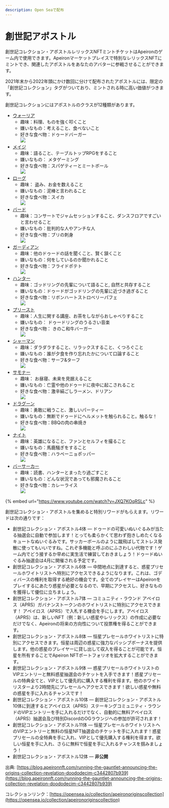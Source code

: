 ```yaml
---
description: Open Seaで配布
---
```


# 創世記アポストル

創世記コレクション・アポストルレリックスNFTミントチケットはApeironのゲーム内で使用できます。Apeironマーケットプレイスで特別なレリックスNFTにミントでき、関連したアポストルをあなたのアバターに参戦させることができます。

2021年末から2022年頭にかけ数回に分けて配布されたアポストルには、限定の「創世記コレクション」タグがついており、ミントされる時に高い価値がつきます。

創世記コレクションにはアポストルのクラスが12種類があります。

* [ウォーリア](https://opensea.io/assets/matic/0x2953399124f0cbb46d2cbacd8a89cf0599974963/95304309179396549571695629844645662043614112156987503316211189513977755337004)
  * 趣味：料理、ものを強く叩くこと
  * 嫌いなもの：考えること、食べないこと
  * 好きな食べ物：ドゥードバーガー\
    ![](<../../../.gitbook/assets/image (14).png>)&#x20;
* [メイジ](https://opensea.io/assets/matic/0x2953399124f0cbb46d2cbacd8a89cf0599974963/95304309179396549571695629844645662043614112156987503316211189516176778592556)
  * 趣味：語ること、テーブルトップRPGをすること
  * 嫌いなもの： メタゲーミング
  * 好きな食べ物：スパゲティーとミートボール\
    ![](<../../../.gitbook/assets/image (39).png>)
* [ローグ](https://opensea.io/assets/matic/0x2953399124f0cbb46d2cbacd8a89cf0599974963/95304309179396549571695629844645662043614112156987503316211189517276290220332)
  * 趣味： 盗み、お金を数えること
  * 嫌いなもの：泥棒と言われること
  * 好きな食べ物：スイカ\
    ![](<../../../.gitbook/assets/image (16).png>)
* [バード](https://opensea.io/assets/matic/0x2953399124f0cbb46d2cbacd8a89cf0599974963/95304309179396549571695629844645662043614112156987503316211189518375801848108)
  * 趣味：コンサートでジャムセッションすること、ダンスフロアですごいと言わせること
  * 嫌いなもの：批判的な人やアンチな人
  * 好きな食べ物：ブリの刺身\
    ![](<../../../.gitbook/assets/image (22).png>)
* [ガーディアン](https://opensea.io/assets/matic/0x2953399124f0cbb46d2cbacd8a89cf0599974963/95304309179396549571695629844645662043614112156987503316211189519475313475884)
  * 趣味：他のドゥードの話を聞くこと、賢く頷くこと
  * 嫌いなもの：何をしているのか聞かれること
  * 好きな食べ物：フライドポテト\
    ![](<../../../.gitbook/assets/image (27).png>)
* [ハンター](https://opensea.io/assets/matic/0x2953399124f0cbb46d2cbacd8a89cf0599974963/95304309179396549571695629844645662043614112156987503316211189520574825103660)
  * 趣味：ゴッドリングの先輩について語ること, 自然と共存すること
  * 嫌いなもの：ドゥードがゴッドリングの先輩に近づき過ぎること
  * 好きな食べ物：リボンハートストロベリーパフェ\
    ![](<../../../.gitbook/assets/image (6).png>)
* [プリースト](https://opensea.io/assets/matic/0x2953399124f0cbb46d2cbacd8a89cf0599974963/95304309179396549571695629844645662043614112156987503316211189521674336731436)
  * 趣味：人生に関する講座、お茶をしながらおしゃべりすること
  * 嫌いなもの： ドゥードリングのうるさい音楽
  * 好きな食べ物： きのこ和牛バーガー\
    ![](<../../../.gitbook/assets/image (54).png>)
* [シャーマン](https://opensea.io/assets/matic/0x2953399124f0cbb46d2cbacd8a89cf0599974963/95304309179396549571695629844645662043614112156987503316211189522773848359212)
  * 趣味：ダラダラすること、リラックスすること、くつろぐこと
  * 嫌いなもの：誰が夕食を作り忘れたかについて口論すること
  * 好きな食べ物：サーフ&ターフ\
    ![](<../../../.gitbook/assets/image (48).png>)
* [サモナー](https://opensea.io/assets/matic/0x2953399124f0cbb46d2cbacd8a89cf0599974963/95304309179396549571695629844645662043614112156987503316211189523873359986988)
  * 趣味： お昼寝、未来を見据えること
  * 嫌いなもの：亡霊や他のドゥードに夜中に起こされること
  * 好きな食べ物：激辛絹ごしラーメン、ドリアン\
    ![](<../../../.gitbook/assets/image (19).png>)
* [ドラグーン](https://opensea.io/assets/matic/0x2953399124f0cbb46d2cbacd8a89cf0599974963/95304309179396549571695629844645662043614112156987503316211189524972871614764)
  * 趣味：勇敢に戦うこと、激しいパーティー
  * 嫌いなもの：無断でドゥードにヘルメットを触られること。触るな！
  * 好きな食べ物：BBQの肉の串焼き\
    ![](<../../../.gitbook/assets/image (35).png>)
* [ナイト](https://opensea.io/assets/matic/0x2953399124f0cbb46d2cbacd8a89cf0599974963/95304309179396549571695629844645662043614112156987503316211189526072383242540)
  * 趣味：英雄になること、ファンとセルフィを撮ること
  * 嫌いなもの：馬鹿騒ぎをすること
  * 好きな食べ物：ハラペーニョポッパー\
    ![](<../../../.gitbook/assets/image (25).png>)
* [バーサーカー](https://opensea.io/assets/matic/0x2953399124f0cbb46d2cbacd8a89cf0599974963/95304309179396549571695629844645662043614112156987503316211189528271406498092)
  * 趣味：読書、ハンターとまったり過ごすこと
  * 嫌いなもの：どんな状況であっても邪魔されること
  * 好きな食べ物：カレーライス\
    ![](<../../../.gitbook/assets/image (58).png>)

{% embed url="https://www.youtube.com/watch?v=JXQ7KOqRSLc" %}

創世記コレクション・アポストルを集めると特別リワードがもらえます。リワードは次の通りです：

* 創世記コレクション・アポストル4体 — ドゥードの可愛いぬいぐるみが当たる抽選会に自動で参加します！とっても柔らかくて思わず抱きしめたくなるキュートなぬいぐるみです。サッカーボールのように蹴飛ばしてストレス発散に使ってもいいですね。これぞ多機能と呼ぶのにふさわしい代物です！ゲーム内でどう接するか早めに実生活で練習しておきましょう！ドゥードぬいぐるみ抽選会は4月に開催される予定です。
* 創世記コレクション・アポストル6体 — 中間地点に到達すると、惑星プリセールホワイトリストへ特別にアクセスできるようになります。これは、ゴディバースの権利を取得する絶好の機会です。全てのプレイヤーはApeironをプレイするにあたり惑星が必要となるので、早期にアクセスし、好きなものを獲得して優位に立ちましょう。
* 創世記コレクション・アポストル7体 — コミュニティ・ラウンド アペイロス（APRS）ガバナンストークンのホワイトリストに特別にアクセスできます！ アペイロス（APRS）で入札する機会を手にします。アペイロス（APRS）は、新しいNFT（例：新しい惑星やレリックス）の作成に必要なだけでなく、Apeironの将来の方向性について投票権を得ることができます。
* 創世記コレクション・アポストル8体 — 恒星プレセールホワイトリストに特別にアクセスできます。恒星は周辺の惑星に強力なパッシブボーナスを提供します。他の惑星のプレイヤーに貸し出して収入を得ることが可能です。恒星を所有することでApeiron NFTポートフォリオを拡大することができます。
* 創世記コレクション・アポストル9体 — 惑星プリセールホワイトリストのVIPエントリーと無料惑星抽選会のチケットを入手できます！惑星プリセールの特典全てと、VIPとして優先的に購入する権利を得ます。他のホワイトリスターより2時間先にプレセールへアクセスできます！欲しい惑星や無料の惑星を手に入れるチャンスです！
* 創世記コレクション・アポストル10体 — 創世記コレクション・アポストル10体に到達するとアペイロス（APRS）ステーキングコミュニティ・ラウンドのVIPエントリーを手に入れるだけでなく、自動的に無料アペイロス（APRS）抽選会及び特別DiscordのOGラウンジへの参加が許可されます！
* 創世記コレクション・アポストル11体 — 恒星プレセールホワイトリストへのVIPエントリーと無料の恒星NFT抽選会のチケットを手に入れます！惑星プリセールの全特典を手に入れ、VIPとして優先購入する権利を得ます。欲しい恒星を手に入れ、さらに無料で恒星を手に入れるチャンスを掴みましょう！
* 創世記コレクション・アポストル12体 — **非公開**

出典: [https://blog.apeironnft.com/running-the-gauntlet-announcing-the-origins-collection-revelation-doododecim-c3442807b939](https://blog.apeironnft.com/running-the-gauntlet-announcing-the-origins-collection-revelation-doododecim-c3442807b939)

コレクションリンク：[https://opensea.io/collection/apeironoriginscollection](https://opensea.io/collection/apeironoriginscollection)
